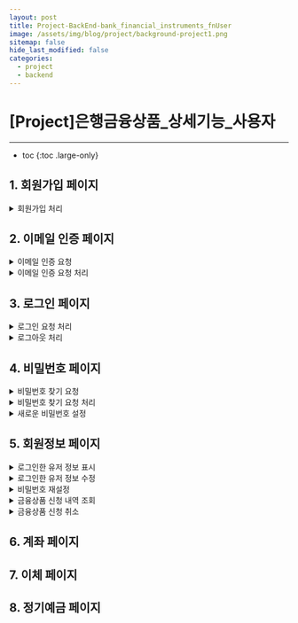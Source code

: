 ```yaml
---
layout: post
title: Project-BackEnd-bank_financial_instruments_fnUser
image: /assets/img/blog/project/background-project1.png
sitemap: false
hide_last_modified: false
categories:
  - project
  - backend
---
```


# [Project]은행금융상품_상세기능_사용자

---
* toc
{:toc .large-only}

## 1. 회원가입 페이지

<details>
  <summary>회원가입 처리</summary>
    <div markdown="1">

    - POST /api/member/signup
    - 요청 : 이메일 ,비밀번호, 이름, 휴대폰번호

</div>
</details>

## 2. 이메일 인증 페이지

<details details>
  <summary>이메일 인증 요청</summary>
    <div markdown="1">

    - GET /api/member/email
    - 요청 : 이메일

</div>
</details>
<details>
  <summary>이메일 인증 요청 처리</summary>
    <div markdown="1">

    - GET /api/member/email-auth
    - 요청 : uuid(범용 고유 식별자)

</div>
</details>

## 3. 로그인 페이지

<details>
  <summary>로그인 요청 처리</summary>
    <div markdown="1">

    - POST /api/member/login
    - 요청 : 이메일, 비밀번호

</div>
</details>
<details>
  <summary>로그아웃 처리</summary>
    <div markdown="1">

    - GET /api/member/logout

</div>
</details>

## 4. 비밀번호 페이지

<details>
  <summary>비밀번호 찾기 요청</summary>
    <div markdown="1">

    - POST/api/member/find/password
    - 요청 : 이메일 이름

</div>
</details>
<details>
  <summary>비밀번호 찾기 요청 처리</summary>
    <div markdown="1">

    - GET /api/member/reset/password
    - 요청 : uuid(범용 고유 식별자)

</div>
</details>
<details>
  <summary>새로운 비밀번호 설정</summary>
    <div markdown="1">

    - PATCH /api/member/reset/password
    - 요청 : uuid(범용 고유 식별자), 비밀번호

</div>
</details>

## 5. 회원정보 페이지

<details>
  <summary>로그인한 유저 정보 표시</summary>
    <div markdown="1">

    - GET /api/member/info
    - 요청 :  이메일

</div>
</details>
<details>
  <summary>로그인한 유저 정보 수정</summary>
    <div markdown="1">

    - PATCH /api/member/info
    - 요청 : 이메일, 전화번호(수정 할 유저 정보)

</div>
</details>
<details>
  <summary>비밀번호 재설정</summary>
    <div markdown="1">

    - PATCH /api/member/password
    - 요청 : 이메일, 비밀번호

</div>
</details>
<details>
  <summary>금융상품 신청 내역 조회</summary>
    <div markdown="1">

    - GET /api/member/financial-instruments
    - 요청 : 이메일

</div>
</details>
<details>
  <summary>금융상품 신청 취소</summary>
    <div markdown="1">

    - POST /api/member/financial-instruments/cancel
    - 요청 : 이메일, 금융상품 신청 일련번호, 거래 식별 아이디

</div>
</details>

## 6. 계좌 페이지

## 7. 이체 페이지

## 8. 정기예금 페이지


